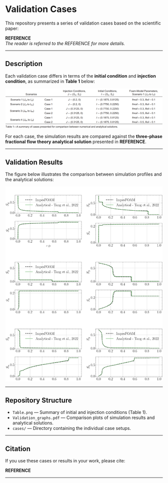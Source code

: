 # Validation Cases

This repository presents a series of validation cases based on the scientific paper:

**REFERENCE**  
*The reader is referred to the REFERENCE for more details.*

---

## Description

Each validation case differs in terms of the **initial condition** and **injection condition**, as summarized in **Table 1** below:

<img src="https://github.com/UnderMou/impesFoam3ph/blob/main/Examples/3phase/Lyu_Tang_Analytical/Table1.png" alt="Simulation cases" width="600">


For each case, the simulation results are compared against the **three-phase fractional flow theory analytical solution** presented in **REFERENCE**.

---

## Validation Results

The figure below illustrates the comparison between simulation profiles and the analytical solutions:

<img src="https://github.com/UnderMou/impesFoam3ph/blob/main/Examples/3phase/Lyu_Tang_Analytical/Validation_graphs.png" alt="Validation cases" width="600">

---

## Repository Structure

- `Table.png` — Summary of initial and injection conditions (Table 1).  
- `Validation_graphs.pdf` — Comparison plots of simulation results and analytical solutions.  
- `cases/` — Directory containing the individual case setups.  

---

## Citation

If you use these cases or results in your work, please cite:

**REFERENCE**

---
